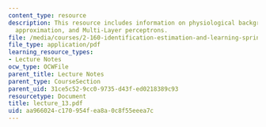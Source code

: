 ```yaml
---
content_type: resource
description: This resource includes information on physiological background, stochastic
  approximation, and Multi-Layer perceptrons.
file: /media/courses/2-160-identification-estimation-and-learning-spring-2006/aa966024c170954fea8a0c8f55eeea7c_lecture_13.pdf
file_type: application/pdf
learning_resource_types:
- Lecture Notes
ocw_type: OCWFile
parent_title: Lecture Notes
parent_type: CourseSection
parent_uid: 31ce5c52-9cc0-9735-d43f-ed0218389c93
resourcetype: Document
title: lecture_13.pdf
uid: aa966024-c170-954f-ea8a-0c8f55eeea7c
---
```

